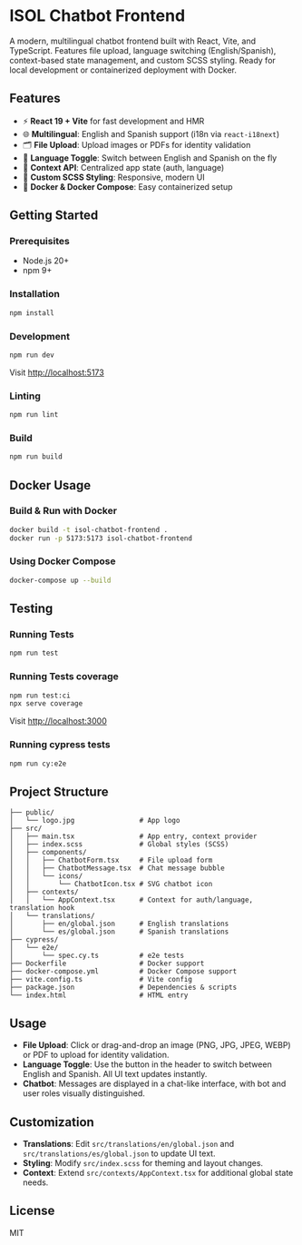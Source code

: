 # ISOL Chatbot Frontend

A modern, multilingual chatbot frontend built with React, Vite, and TypeScript. Features file upload, language switching (English/Spanish), context-based state management, and custom SCSS styling. Ready for local development or containerized deployment with Docker.

## Features

- ⚡ **React 19 + Vite** for fast development and HMR
- 🌐 **Multilingual**: English and Spanish support (i18n via `react-i18next`)
- 🗂️ **File Upload**: Upload images or PDFs for identity validation
- 🔄 **Language Toggle**: Switch between English and Spanish on the fly
- 🧠 **Context API**: Centralized app state (auth, language)
- 🎨 **Custom SCSS Styling**: Responsive, modern UI
- 🐳 **Docker & Docker Compose**: Easy containerized setup

## Getting Started

### Prerequisites
- Node.js 20+
- npm 9+

### Installation
```bash
npm install
```

### Development
```bash
npm run dev
```
Visit [http://localhost:5173](http://localhost:5173)

### Linting
```bash
npm run lint
```

### Build
```bash
npm run build
```

## Docker Usage

### Build & Run with Docker
```bash
docker build -t isol-chatbot-frontend .
docker run -p 5173:5173 isol-chatbot-frontend
```

### Using Docker Compose
```bash
docker-compose up --build
```

## Testing

### Running Tests
```bash
npm run test
```

### Running Tests coverage
```bash
npm run test:ci
npx serve coverage
```

Visit [http://localhost:3000](http://localhost:3000)

### Running cypress tests
```bash
npm run cy:e2e
```

## Project Structure

```
├── public/
│   └── logo.jpg                # App logo
├── src/
│   ├── main.tsx                # App entry, context provider
│   ├── index.scss              # Global styles (SCSS)
│   ├── components/
│   │   ├── ChatbotForm.tsx     # File upload form
│   │   ├── ChatbotMessage.tsx  # Chat message bubble
│   │   └── icons/
│   │       └── ChatbotIcon.tsx # SVG chatbot icon
│   ├── contexts/
│   │   └── AppContext.tsx      # Context for auth/language, translation hook
│   └── translations/
│       ├── en/global.json      # English translations
│       └── es/global.json      # Spanish translations
├── cypress/
│   └── e2e/
│       └── spec.cy.ts          # e2e tests
├── Dockerfile                  # Docker support
├── docker-compose.yml          # Docker Compose support
├── vite.config.ts              # Vite config
├── package.json                # Dependencies & scripts
└── index.html                  # HTML entry
```

## Usage

- **File Upload**: Click or drag-and-drop an image (PNG, JPG, JPEG, WEBP) or PDF to upload for identity validation.
- **Language Toggle**: Use the button in the header to switch between English and Spanish. All UI text updates instantly.
- **Chatbot**: Messages are displayed in a chat-like interface, with bot and user roles visually distinguished.

## Customization
- **Translations**: Edit `src/translations/en/global.json` and `src/translations/es/global.json` to update UI text.
- **Styling**: Modify `src/index.scss` for theming and layout changes.
- **Context**: Extend `src/contexts/AppContext.tsx` for additional global state needs.

## License

MIT
